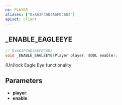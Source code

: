 ```yaml
---
ns: PLAYER
aliases: ["0xA63FCAD3A6FEC6D2"]
apiset: client
---
```

## _ENABLE_EAGLEEYE

```c
// 0xA63FCAD3A6FEC6D2
void _ENABLE_EAGLEEYE(Player player, BOOL enable);
```

(Un)lock Eagle Eye functionality

## Parameters
* **player**:
* **enable**: